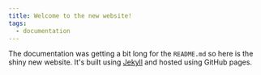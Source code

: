 ```yaml
---
title: Welcome to the new website!
tags:
  - documentation
---
```


The documentation was getting a bit long for the `README.md` so here is the
shiny new website. It's built using [Jekyll](https://jekyllrb.com/) and
hosted using GitHub pages.
